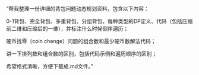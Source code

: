 “帮我整理一份详细的背包问题动态规划资料，包含以下内容：

0-1背包、完全背包、多重背包、分组背包，每种类型的DP定义、代码（包括压缩前二维和压缩后的一维），并标注什么时候倒序遍历；

硬币找零（coin change）问题的组合数和最少硬币数解法代码；

讲一下排列数和组合数的区别，包括代码示例和遍历顺序的区别；

希望格式清晰，方便下载成.md文件。”